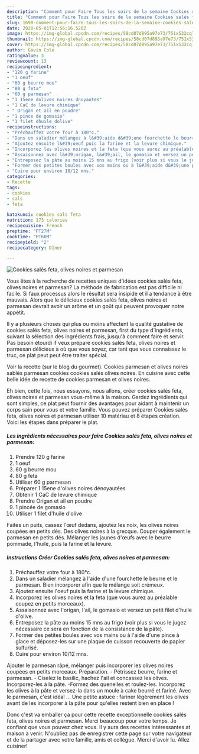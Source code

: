 ```yaml
---
description: "Comment pour Faire Tous les soirs de la semaine Cookies salés feta, olives noires et parmesan"
title: "Comment pour Faire Tous les soirs de la semaine Cookies salés feta, olives noires et parmesan"
slug: 1690-comment-pour-faire-tous-les-soirs-de-la-semaine-cookies-sales-feta-olives-noires-et-parmesan
date: 2020-05-01T12:56:16.520Z
image: https://img-global.cpcdn.com/recipes/58cd07d895a97e73/751x532cq70/cookies-sales-feta-olives-noires-et-parmesan-photo-principale-de-la-recette.jpg
thumbnail: https://img-global.cpcdn.com/recipes/58cd07d895a97e73/751x532cq70/cookies-sales-feta-olives-noires-et-parmesan-photo-principale-de-la-recette.jpg
cover: https://img-global.cpcdn.com/recipes/58cd07d895a97e73/751x532cq70/cookies-sales-feta-olives-noires-et-parmesan-photo-principale-de-la-recette.jpg
author: Gavin Cole
ratingvalue: 3
reviewcount: 13
recipeingredient:
- "120 g farine"
- "1 oeuf"
- "60 g beurre mou"
- "80 g feta"
- "60 g parmesan"
- "1 15ene dolives noires dnoyautes"
- "1 CaC de levure chimique"
- " Origan et ail en poudre"
- "1 pince de gomasio"
- "1 filet dhuile dolive"
recipeinstructions:
- "Préchauffez votre four à 180°c."
- "Dans un saladier mélangez à l&#39;aide d&#39;une fourchette le beurre et le parmesan. Bien incorporer afin que le mélange soit crémeux."
- "Ajoutez ensuite l&#39;oeuf puis la farine et la levure chimique."
- "Incorporez les olives noires et la feta (que vous aurez au préalable coupez en petits morceaux)."
- "Assaisonnez avec l&#39;origan, l&#39;ail, le gomasio et versez un petit filet d&#39;huile d&#39;olive."
- "Entreposez la pâte au moins 15 mns au frigo (voir plus si vous le jugez nécessaire ce sera en fonction de la consistance de la pâte)."
- "Former des petites boules avec vos mains ou à l&#39;aide d&#39;une pince à glace et déposez-les sur une plaque de cuisson recouverte de papier sulfurisé."
- "Cuire pour environ 10/12 mns."
categories:
- Recette
tags:
- cookies
- sals
- feta

katakunci: cookies sals feta 
nutrition: 173 calories
recipecuisine: French
preptime: "PT27M"
cooktime: "PT60M"
recipeyield: "2"
recipecategory: Dîner

---
```



![Cookies salés feta, olives noires et parmesan](https://img-global.cpcdn.com/recipes/58cd07d895a97e73/751x532cq70/cookies-sales-feta-olives-noires-et-parmesan-photo-principale-de-la-recette.jpg)

Vous êtes à la recherche de recettes uniques d'idées cookies salés feta, olives noires et parmesan? La méthode de fabrication est pas difficile ni facile. Si faux processus alors le résultat sera insipide et il a tendance à être mauvais. Alors que le délicieux cookies salés feta, olives noires et parmesan devrait avoir un arôme et un goût qui peuvent provoquer notre appétit.

Il y a plusieurs choses qui plus ou moins affectent la qualité gustative de cookies salés feta, olives noires et parmesan, first du type d'ingrédients, suivant la sélection des ingrédients frais, jusqu'à comment faire et servir. Pas besoin étourdi if veux prépare cookies salés feta, olives noires et parmesan délicieux à où que vous soyez, car tant que vous connaissez le truc, ce plat peut peut être traiter spécial.

Voir la recette (sur le blog du gourmet). Cookies parmesan et olives noires sablés parmesan cookies cookies salés olives noires. En cuisine avec cette belle idée de recette de cookies parmesan et olives noires.


Eh bien, cette fois, nous essayons, nous allons, créer cookies salés feta, olives noires et parmesan vous-même à la maison. Gardez ingrédients qui sont simples, ce plat peut fournir des avantages pour aidant à maintenir un corps sain pour vous et votre famille. Vous pouvez préparer Cookies salés feta, olives noires et parmesan utiliser 10 matériau et 8 étapes création. Voici les étapes dans préparer le plat.

<!--inarticleads1-->

##### Les ingrédients nécessaires pour faire Cookies salés feta, olives noires et parmesan:

1. Prendre 120 g farine
1.  1 oeuf
1.  60 g beurre mou
1.  80 g feta
1. Utiliser 60 g parmesan
1. Préparer 1 15ene d&#39;olives noires dénoyautées
1. Obtenir 1 CaC de levure chimique
1. Prendre  Origan et ail en poudre
1.  1 pincée de gomasio
1. Utiliser 1 filet d&#39;huile d&#39;olive


Faites un puits, cassez l&#39;œuf dedans, ajoutez les noix, les olives noires coupées en petits dés. Des olives noires à la grecque. Couper également le parmesan en petits dés. Mélanger les jaunes d&#39;œufs avec le beurre pommade, l&#39;huile, puis la farine et la levure. 

<!--inarticleads2-->

##### Instructions Créer Cookies salés feta, olives noires et parmesan:

1. Préchauffez votre four à 180°c.
1. Dans un saladier mélangez à l&#39;aide d&#39;une fourchette le beurre et le parmesan. Bien incorporer afin que le mélange soit crémeux.
1. Ajoutez ensuite l&#39;oeuf puis la farine et la levure chimique.
1. Incorporez les olives noires et la feta (que vous aurez au préalable coupez en petits morceaux).
1. Assaisonnez avec l&#39;origan, l&#39;ail, le gomasio et versez un petit filet d&#39;huile d&#39;olive.
1. Entreposez la pâte au moins 15 mns au frigo (voir plus si vous le jugez nécessaire ce sera en fonction de la consistance de la pâte).
1. Former des petites boules avec vos mains ou à l&#39;aide d&#39;une pince à glace et déposez-les sur une plaque de cuisson recouverte de papier sulfurisé.
1. Cuire pour environ 10/12 mns.


Ajouter le parmesan râpé, mélanger puis incorporer les olives noires coupées en petits morceaux. Préparation. - Pétrissez beurre, farine et parmesan. - Ciselez le basilic, hachez l&#39;ail et concassez les olives. Incorporez-les à la pâte. -Formez des quenelles et roulez-les. Incorporez les olives à la pâte et versez-la dans un moule à cake beurré et fariné. Avec le parmesan, c&#39;est idéal … Une petite astuce : fariner légèrement les olives avant de les incorporer à la pâte pour qu&#39;elles restent bien en place ! 


Donc c'est va emballer ça pour cette recette exceptionnelle cookies salés feta, olives noires et parmesan. Merci beaucoup pour votre temps. Je confiant que vous pouvez chez vous. Il y aura des recettes  intéressantes at maison à venir. N'oubliez pas de enregistrer cette page sur votre navigateur et de la partager avec votre famille, amis et collègue. Merci d'avoir lu. Allez cuisiner!
